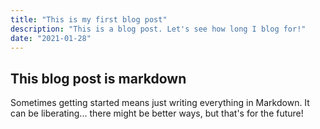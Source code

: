 ```yaml
---
title: "This is my first blog post"
description: "This is a blog post. Let's see how long I blog for!"
date: "2021-01-28"
---
```


## This blog post is markdown

Sometimes getting started means just writing everything in Markdown. It can be liberating... there might be better ways, but that's for the future!